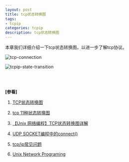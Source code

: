 ```yaml
---
layout: post
title: tcp状态转换图
tags:
- tcpip
categories: tcpip
description: tcp状态转换图
---
```



本章我们详细介绍一下tcp状态转换图，以进一步了解tcp协议。


<!-- more -->


![tcp-connection](https://ivanzz1001.github.io/records/assets/img/tcpip/tcp_connect_disconnect.jpg)


![tcpip-state-transition](https://ivanzz1001.github.io/records/assets/img/tcpip/tcp_state_transition.jpg)


<br />
<br />

**[参看]**

1. [TCP状态转换图](https://www.cnblogs.com/qlee/archive/2011/07/12/2104089.html)

2. [tcp 11种状态转换图](http://blog.csdn.net/pearl_c/article/details/51226320)

3. [【Unix 网络编程】TCP状态转换图详解](http://blog.csdn.net/wenqian1991/article/details/40110703)

4. [UDP SOCKET编程中的connect()](https://blog.csdn.net/ixidof/article/details/5275213)

5. [tcp/ip常见问题](https://www.cnblogs.com/wulala1119/p/4749892.html)

6. [Unix Network Programing](https://github.com/sqm2050/wiki/tree/master/Books/c%26programme)


<br />
<br />
<br />

